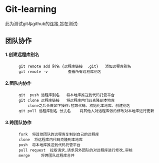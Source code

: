 # Git-learning
此为测试git与github的连接,旨在测试:

## 团队协作
 #### 1.创建远程库别名
	      git remote add 别名 {远程库链接  .git}	添加远程库别名
	      git remote -v 		查看所有远程库别名
 #### 2.团队内协作
	      git  push 远程库别名 	将本地库推送到代码托管平台
	      git clone 远程库链接 	将远程库内代码克隆到本地库
			  clone之后会做如下操作:拉取代码、初始化本地库、创建别名
	      git pull 远程库别名 分支名 	将其他人对远程库做的修改对本地库进行更新
 #### 3.跨团队协作
	      fork 	将其他团队的远程库复制到自己的远程库
	      clone	 将远程库内代码克隆到本地库
	      push 	将本地库推送到代码托管平台
	      pull request 	拉取请求,请求另外团队的对远程库进行修改,审核
	      merge 	将两团队远程库合并

